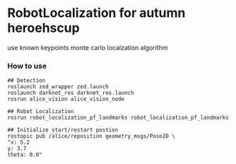 # RobotLocalization for autumn heroehscup 
use known keypoints monte carlo localzation algorithm

### How to use
```
## Detection 
roslaunch zed_wrapper zed.launch
roslaunch darknet_ros darknet_ros.launch
rosrun alice_vision alice_vision_node

## Robot Localization
rosrun robot_localization_pf_landmarks robot_localization_pf_landmarks

## Initialize start/restart postion
rostopic pub /alice/reposition geometry_msgs/Pose2D \
"x: 5.2
y: 3.7
theta: 0.0" 
```
